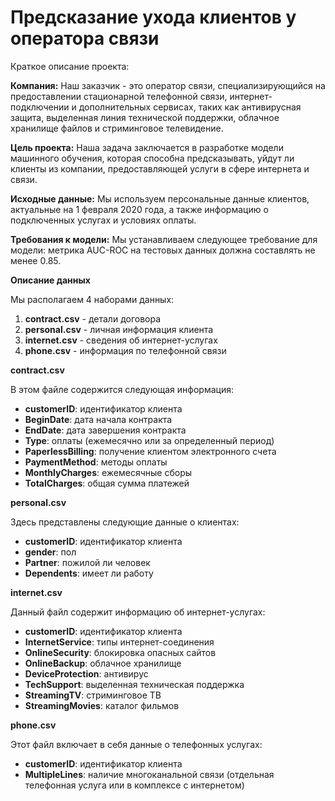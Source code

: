 # Предсказание ухода клиентов у оператора связи

Краткое описание проекта:

**Компания:** Наш заказчик - это оператор связи, специализирующийся на предоставлении стационарной телефонной связи, интернет-подключении и дополнительных сервисах, таких как антивирусная защита, выделенная линия технической поддержки, облачное хранилище файлов и стриминговое телевидение.

**Цель проекта:** Наша задача заключается в разработке модели машинного обучения, которая способна предсказывать, уйдут ли клиенты из компании, предоставляющей услуги в сфере интернета и связи.

**Исходные данные:** Мы используем персональные данные клиентов, актуальные на 1 февраля 2020 года, а также информацию о подключенных услугах и условиях оплаты.

**Требования к модели:** Мы устанавливаем следующее требование для модели: метрика AUC-ROC на тестовых данных должна составлять не менее 0.85.

**Описание данных**

Мы располагаем 4 наборами данных:

1. **contract.csv** - детали договора
2. **personal.csv** - личная информация клиента
3. **internet.csv** - сведения об интернет-услугах
4. **phone.csv** - информация по телефонной связи

**contract.csv**

В этом файле содержится следующая информация:

- **customerID**: идентификатор клиента
- **BeginDate**: дата начала контракта
- **EndDate**: дата завершения контракта
- **Type**: оплаты (ежемесячно или за определенный период)
- **PaperlessBilling**: получение клиентом электронного счета
- **PaymentMethod**: методы оплаты
- **MonthlyCharges**: ежемесячные сборы
- **TotalCharges**: общая сумма платежей

**personal.csv**

Здесь представлены следующие данные о клиентах:

- **customerID**: идентификатор клиента
- **gender**: пол
- **Partner**: пожилой ли человек
- **Dependents**: имеет ли работу

**internet.csv**

Данный файл содержит информацию об интернет-услугах:

- **customerID**: идентификатор клиента
- **InternetService**: типы интернет-соединения
- **OnlineSecurity**: блокировка опасных сайтов
- **OnlineBackup**: облачное хранилище
- **DeviceProtection**: антивирус
- **TechSupport**: выделенная техническая поддержка
- **StreamingTV**: стриминговое ТВ
- **StreamingMovies**: каталог фильмов

**phone.csv**

Этот файл включает в себя данные о телефонных услугах:

- **customerID**: идентификатор клиента
- **MultipleLines**: наличие многоканальной связи (отдельная телефонная услуга или в комплексе с интернетом)